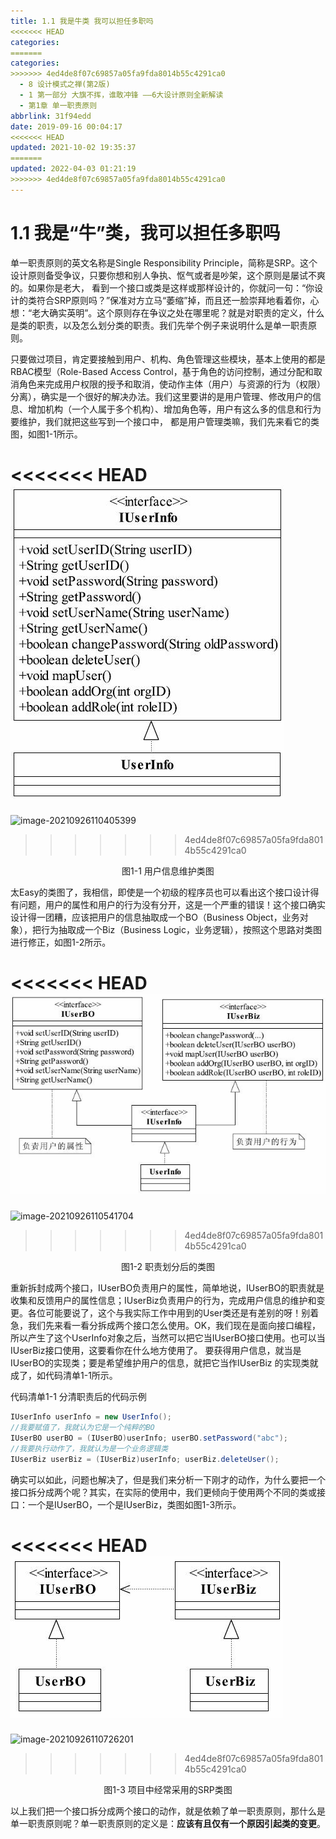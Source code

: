 ```yaml
---
title: 1.1 我是牛类 我可以担任多职吗
<<<<<<< HEAD
categories:
=======
categories: 
>>>>>>> 4ed4de8f07c69857a05fa9fda8014b55c4291ca0
  - 8 设计模式之禅(第2版)
  - 1 第一部分 大旗不挥，谁敢冲锋 ——6大设计原则全新解读
  - 第1章 单一职责原则
abbrlink: 31f94edd
date: 2019-09-16 00:04:17
<<<<<<< HEAD
updated: 2021-10-02 19:35:37
=======
updated: 2022-04-03 01:21:19
>>>>>>> 4ed4de8f07c69857a05fa9fda8014b55c4291ca0
---
```

# 1.1 我是“牛”类，我可以担任多职吗
单一职责原则的英文名称是Single Responsibility Principle，简称是SRP。这个设计原则备受争议，只要你想和别人争执、怄气或者是吵架，这个原则是屡试不爽的。如果你是老大， 看到一个接口或类是这样或那样设计的，你就问一句：“你设计的类符合SRP原则吗？”保准对方立马“萎缩”掉，而且还一脸崇拜地看着你，心想：“老大确实英明”。这个原则存在争议之处在哪里呢？就是对职责的定义，什么是类的职责，以及怎么划分类的职责。我们先举个例子来说明什么是单一职责原则。

只要做过项目，肯定要接触到用户、机构、角色管理这些模块，基本上使用的都是RBAC模型（Role-Based Access Control，基于角色的访问控制，通过分配和取消角色来完成用户权限的授予和取消，使动作主体（用户）与资源的行为（权限）分离），确实是一个很好的解决办法。我们这里要讲的是用户管理、修改用户的信息、增加机构（一个人属于多个机构）、增加角色等，用户有这么多的信息和行为要维护，我们就把这些写到一个接口中， 都是用户管理类嘛，我们先来看它的类图，如图1-1所示。

<<<<<<< HEAD
![image-20210926110405399](https://raw.githubusercontent.com/lanlan2017/images/master/Blog/Sum/20210926110412.png)
=======
![image-20210926110405399](https://gitee.com/XiaoLan223/images/raw/master/Blog/Sum/20210926110412.png)
>>>>>>> 4ed4de8f07c69857a05fa9fda8014b55c4291ca0

<center>图1-1 用户信息维护类图</center>

太Easy的类图了，我相信，即使是一个初级的程序员也可以看出这个接口设计得有问题，用户的属性和用户的行为没有分开，这是一个严重的错误！这个接口确实设计得一团糟，应该把用户的信息抽取成一个BO（Business Object，业务对象），把行为抽取成一个Biz（Business Logic，业务逻辑），按照这个思路对类图进行修正，如图1-2所示。

<<<<<<< HEAD
![image-20210926110541704](https://raw.githubusercontent.com/lanlan2017/images/master/Blog/Sum/20210926110541.png)
=======
![image-20210926110541704](https://gitee.com/XiaoLan223/images/raw/master/Blog/Sum/20210926110541.png)
>>>>>>> 4ed4de8f07c69857a05fa9fda8014b55c4291ca0
<center>图1-2 职责划分后的类图</center>

重新拆封成两个接口，IUserBO负责用户的属性，简单地说，IUserBO的职责就是收集和反馈用户的属性信息；IUserBiz负责用户的行为，完成用户信息的维护和变更。各位可能要说了，这个与我实际工作中用到的User类还是有差别的呀！别着急，我们先来看一看分拆成两个接口怎么使用。OK，我们现在是面向接口编程，所以产生了这个UserInfo对象之后，当然可以把它当IUserBO接口使用。也可以当IUserBiz接口使用，这要看你在什么地方使用了。 要获得用户信息，就当是IUserBO的实现类；要是希望维护用户的信息，就把它当作IUserBiz 的实现类就成了，如代码清单1-1所示。

代码清单1-1 分清职责后的代码示例
```java
IUserInfo userInfo = new UserInfo(); 
//我要赋值了，我就认为它是一个纯粹的BO 
IUserBO userBO = (IUserBO)userInfo; userBO.setPassword("abc"); 
//我要执行动作了，我就认为是一个业务逻辑类 
IUserBiz userBiz = (IUserBiz)userInfo; userBiz.deleteUser();
```
确实可以如此，问题也解决了，但是我们来分析一下刚才的动作，为什么要把一个接口拆分成两个呢？其实，在实际的使用中，我们更倾向于使用两个不同的类或接口：一个是IUserBO，一个是IUserBiz，类图如图1-3所示。

<<<<<<< HEAD
![image-20210926110726201](https://raw.githubusercontent.com/lanlan2017/images/master/Blog/Sum/20210926110726.png)
=======
![image-20210926110726201](https://gitee.com/XiaoLan223/images/raw/master/Blog/Sum/20210926110726.png)
>>>>>>> 4ed4de8f07c69857a05fa9fda8014b55c4291ca0

<center>图1-3 项目中经常采用的SRP类图</center>

以上我们把一个接口拆分成两个接口的动作，就是依赖了单一职责原则，那什么是单一职责原则呢？单一职责原则的定义是：**应该有且仅有一个原因引起类的变更**。

